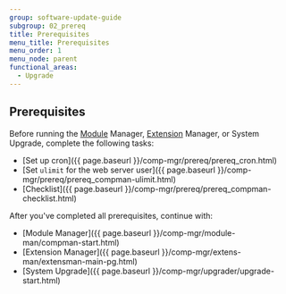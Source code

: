 ```yaml
---
group: software-update-guide
subgroup: 02_prereq
title: Prerequisites
menu_title: Prerequisites
menu_order: 1
menu_node: parent
functional_areas:
  - Upgrade
---
```


## Prerequisites

Before running the [Module](https://glossary.magento.com/module) Manager, [Extension](https://glossary.magento.com/extension) Manager, or System Upgrade, complete the following tasks:

*  [Set up cron]({{ page.baseurl }}/comp-mgr/prereq/prereq_cron.html)
*  [Set `ulimit` for the web server user]({{ page.baseurl }}/comp-mgr/prereq/prereq_compman-ulimit.html)
*  [Checklist]({{ page.baseurl }}/comp-mgr/prereq/prereq_compman-checklist.html)

After you've completed all prerequisites, continue with:

*  [Module Manager]({{ page.baseurl }}/comp-mgr/module-man/compman-start.html)
*  [Extension Manager]({{ page.baseurl }}/comp-mgr/extens-man/extensman-main-pg.html)
*  [System Upgrade]({{ page.baseurl }}/comp-mgr/upgrader/upgrade-start.html)
